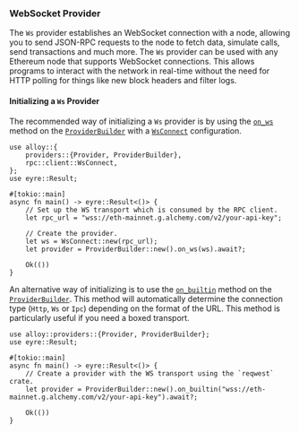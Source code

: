 ### WebSocket Provider

The `Ws` provider establishes an WebSocket connection with a node, allowing you to send JSON-RPC requests to the node to fetch data, simulate calls, send transactions and much more. The `Ws` provider can be used with any Ethereum node that supports WebSocket connections. This allows programs to interact with the network in real-time without the need for HTTP polling for things like new block headers and filter logs.

#### Initializing a `Ws` Provider

The recommended way of initializing a `Ws` provider is by using the [`on_ws`](https://alloy-rs.github.io/alloy/alloy_provider/builder/struct.ProviderBuilder.html#method.on_ws) method on the [`ProviderBuilder`](https://alloy-rs.github.io/alloy/alloy_provider/builder/struct.ProviderBuilder.html) with a [`WsConnect`](https://alloy-rs.github.io/alloy/alloy/rpc/client/struct.WsConnect.html) configuration.

```rust,ignore
use alloy::{
    providers::{Provider, ProviderBuilder},
    rpc::client::WsConnect,
};
use eyre::Result;

#[tokio::main]
async fn main() -> eyre::Result<()> {
    // Set up the WS transport which is consumed by the RPC client.
    let rpc_url = "wss://eth-mainnet.g.alchemy.com/v2/your-api-key";

    // Create the provider.
    let ws = WsConnect::new(rpc_url);
    let provider = ProviderBuilder::new().on_ws(ws).await?;

    Ok(())
}
```

An alternative way of initializing is to use the [`on_builtin`](https://alloy-rs.github.io/alloy/alloy_provider/builder/struct.ProviderBuilder.html#method.on_builtin) method on the [`ProviderBuilder`](https://alloy-rs.github.io/alloy/alloy_provider/builder/struct.ProviderBuilder.html). This method will automatically determine the connection type (`Http`, `Ws` or `Ipc`) depending on the format of the URL. This method is particularly useful if you need a boxed transport.

```rust,ignore
use alloy::providers::{Provider, ProviderBuilder};
use eyre::Result;

#[tokio::main]
async fn main() -> eyre::Result<()> {
    // Create a provider with the WS transport using the `reqwest` crate.
    let provider = ProviderBuilder::new().on_builtin("wss://eth-mainnet.g.alchemy.com/v2/your-api-key").await?;

    Ok(())
}
```